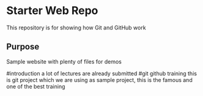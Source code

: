 # Starter Web Repo

This repository is for showing how Git and GitHub work

## Purpose

Sample website with plenty of files for demos

#introduction
a lot of lectures are already submitted 
#git github training 
this is git project which we are using as sample project, 
this is the famous and one of the best training  